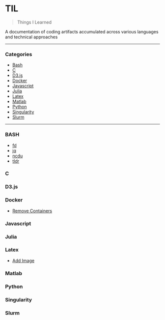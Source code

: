 # TIL

> Things I Learned  

A documentation of coding artifacts accumulated across various languages and technical approaches 

___

### Categories
* [Bash](#BASH)
* [C](#C)
* [D3.js](#D3.js)
* [Docker](#Docker)
* [Javascript](#Javascript)
* [Julia](#Julia)
* [Latex](#Latex)
* [Matlab](#Matlab)
* [Python](#Python)
* [Singularity](#Singularity)
* [Slurm](#Slurm)

___  

### BASH

* [fd](BASH/fd.md)
* [jq](BASH/jq.md)
* [ncdu](BASH/ncdu.md)
* [tldr](BASH/tldr.md)

### C

### D3.js

### Docker

* [Remove Containers](Docker/removeContainers.md)

### Javascript

### Julia

### Latex

* [Add Image](Latex/Image.md)

### Matlab

### Python

### Singularity

### Slurm
